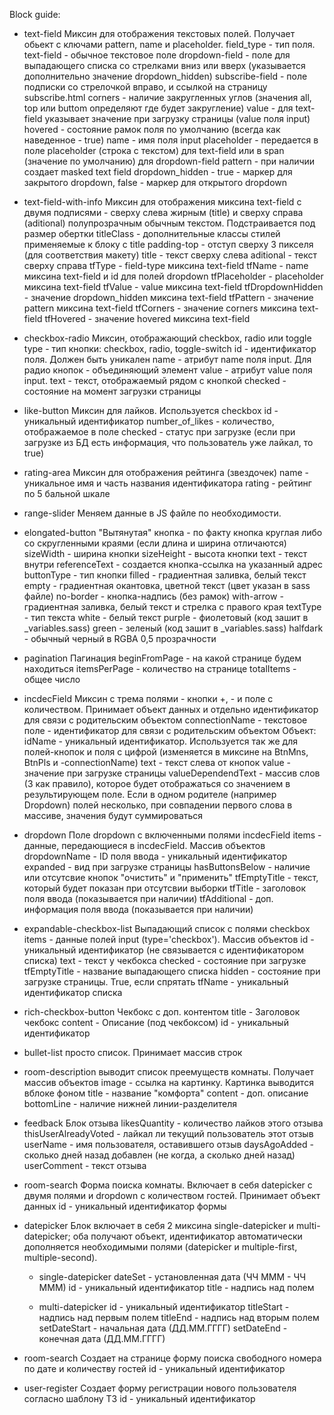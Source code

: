 Block guide:
- text-field
	Миксин для отображения текстовых полей. Получает обьект с ключами pattern, name и placeholder.
	field_type			-	тип поля. 
		text-field 			- обычное текстовое поле
		dropdown-field	- поле для выпадающего списка со стрелками вниз или вверх (указывается дополнительно значение dropdown_hidden)
		subscribe-field	-	поле подписки со стрелочкой вправо, и ссылкой на страницу subscribe.html
	corners					-	наличие закругленных углов (значения all, top или buttom определяют где будет закругление)
	value						-	для text-field указывает значение при загрузку страницы (value поля input)
	hovered					- состояние рамок поля по умолчанию (всегда как наведенное - true)
	name 						- имя поля input
	placeholder 		- передается в поле placeholder (строка с текстом) для text-field или в span (значение по умолчанию) для dropdown-field
	pattern 				- при наличии создает masked text field
	dropdown_hidden - true - маркер для закрытого dropdown, false - маркер для открытого dropdown

-	text-field-with-info
	Миксин для отображения миксина text-field с двумя подписями - сверху слева жирным (title) и сверху справа (aditional) полупрозрачным обычным текстом.
	Подстраивается под размер обертки
	titleClass				-	дополнительные классы стилей применяемые к блоку с title
		padding-top				-	отступ сверху 3 пикселя (для соответствия макету)
	title							-	текст сверху слева
	aditional					-	текст сверху справа
	tfType						-	field-type миксина text-field
	tfName						-	name миксина text-field и id для полей dropdown
	tfPlaceholder			-	placeholder миксина text-field
	tfValue						-	value миксина text-field
	tfDropdownHidden	-	значение dropdown_hidden миксина text-field
	tfPattern					-	значение pattern миксина text-field
	tfCorners					-	значение corners миксина text-field
	tfHovered					-	значение hovered миксина text-field

-	checkbox-radio
	Миксин, отображающий checkbox, radio или toggle
	type			-	тип кнопки: checkbox, radio, toggle-switch
	id				-	идентификатор поля. Должен быть уникален
	name			-	атрибут name поля input. Для радио кнопок - объединяющий элемент
	value			-	атрибут value поля input.
	text			-	текст, отображаемый рядом с кнопкой
	checked		- состояние на момент загрузки страницы

-	like-button
	Миксин для лайков. Используется checkbox
	id							-	уникальный идентификатор
	number_of_likes	-	количество, отображаемое в поле
	checked					-	статус при загрузке (если при загрузке из БД есть информация, что пользователь уже лайкал, то true)

-	rating-area
	Миксин для отображения рейтинга (звездочек)
	name		-	уникальное имя и часть названия идентификатора
	rating	- рейтинг по 5 бальной шкале

-	range-slider
	Меняем данные в JS файле по необходимости.

-	elongated-button
	"Вытянутая" кнопка - по факту кнопка круглая либо со скругленными краями (если длина и ширина отличаются)
	sizeWidth			-	ширина кнопки
	sizeHeight		-	высота кнопки
	text					-	текст внутри
	referenceText	-	создается кнопка-ссылка на указанный адрес
	buttonType		-	тип кнопки
		filled				-	градиентная заливка, белый текст
		empty					-	градиентная окантовка, цветной текст (цвет указан в sass файле)
		no-border			-	кнопка-надпись (без рамок)
		with-arrow		-	градиентная заливка, белый текст и стрелка с правого края
	textType			-	тип текста
		white					-	белый текст
		purple				-	фиолетовый (код зашит в _variables.sass)
		green					-	зеленый (код зашит в _variables.sass)
		halfdark			-	обычный черный в RGBA 0,5 прозрачности

- pagination
	Пагинация
	beginFromPage	-	на какой странице будем находиться
	itemsPerPage	-	количество на странице
	totalItems		-	общее число

- incdecField
	Миксин с трема полями - кнопки +, - и поле с количеством. Принимает объект данных и отдельно идентификатор
		для связи с родительским объектом
	connectionName	-	текстовое поле - идентификатор для связи с родительским объектом
	Объект:
		idName							-	уникальный идентификатор. Используется так же для полей-кнопок и поля с цифрой (изменяется в миксине на BtnMns, BtnPls и -connectionName)
		text								-	текст слева от кнопок
		value								-	значение при загрузке страницы
		valueDependendText	-	массив слов (3 как правило), которое будет отображаться со значением в результирующем поле.
			Если в одном родителе (например Dropdown) полей несколько, при совпадении первого слова в массиве, значения будут суммироваться

-	dropdown
	Поле dropdown с включенными полями incdecField
	items						- данные, передающиеся в incdecField. Массив объектов
	dropdownName		-	ID поля ввода - уникальный идентификатор
	expanded				-	вид при загрузке страницы
	hasButtonsBelow	-	наличие или отсутсвие кнопок "очистить" и "применить"
	tfEmptyTitle		-	текст, который будет показан при отсутсвии выборки
	tfTitle					-	заголовок поля ввода (показывается при наличии)
	tfAdditional		-	доп. информация поля ввода (показывается при наличии)

-	expandable-checkbox-list
	Выпадающий список с полями checkbox
	items					- данные полей input (type='checkbox'). Массив объектов
		id			-	уникальный идентификатор (не связывается с идентификатором списка)
		text		-	текст у чекбокса
		checked	-	состояние при загрузке
	tfEmptyTitle	-	название выпадающего списка
	hidden				-	состояние при загрузке страницы. True, если спрятать
	tfName				-	уникальный идентификатор списка

-	rich-checkbox-button
	Чекбокс с доп. контентом
	title		-	Заголовок чекбокс
	content	-	Описание (под чекбоксом)
	id			-	уникальный идентификатор

-	bullet-list
	просто список. Принимает массив строк

-	room-description
	выводит список преемуществ комнаты. Получает массив объектов
	image				-	ссылка на картинку. Картинка выводится вблоке фоном
	title				-	название "комфорта"
	content			-	доп. описание
	bottomLine	-	наличие нижней линии-разделителя

-	feedback
	Блок отзыва
	likesQuantity					-	количество лайков этого отзыва
	thisUserAlreadyVoted	-	лайкал ли текущий пользователь этот отзыв
	userName							-	имя пользователя, оставившего отзыв
	daysAgoAdded					-	сколько дней назад добавлен (не когда, а сколько дней назад)
	userComment						-	текст отзыва

- room-search
	Форма поиска комнаты. Включает в себя datepicker с двумя полями и dropdown с количеством гостей. Принимает объект данных
	id		-	уникальный идентификатор формы

- datepicker
	Блок включает в себя 2 миксина single-datepicker и multi-datepicker; оба получают объект, идентификатор автоматически дополняется 
	необходимыми полями (datepicker и multiple-first, multiple-second). 
	-	single-datepicker
		dateSet	-	установленная дата (ЧЧ МММ - ЧЧ МММ)
		id			-	уникальный идентификатор
		title		-	надпись над полем
	
	-	multi-datepicker
		id						-	уникальный идентификатор
		titleStart		- надпись над первым полем
		titleEnd			-	надпись над вторым полем
		setDateStart	-	начальная дата (ДД.ММ.ГГГГ)
		setDateEnd		-	конечная дата (ДД.ММ.ГГГГ)

-	room-search
	Создает на странице форму поиска свободного номера по дате и количеству гостей
	id	-	уникальный идентификатор

-	user-register
	Создает форму регистрации нового пользователя согласно шаблону ТЗ
	id	-	уникальный идентификатор